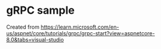 # gRPC sample

Created from https://learn.microsoft.com/en-us/aspnet/core/tutorials/grpc/grpc-start?view=aspnetcore-8.0&tabs=visual-studio